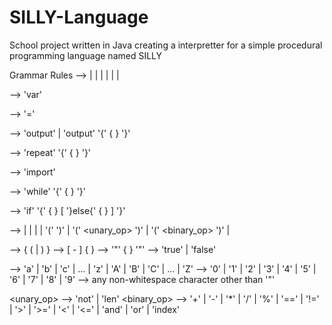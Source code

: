 # SILLY-Language
School project written in Java creating a interpretter for a simple procedural programming language named SILLY

Grammar Rules
<statement>  --> <vardec> | <assignment> | <output> | <repeat> | <import> | <while> | <if> 

<vardec>     --> 'var' <assignment>

<assignment> --> <identifier> '=' <expression>

<output>     --> 'output' <expression> |
                   'output' '{' { <expression> } '}'

<repeat>     --> 'repeat' <expression> '{' { <statement> } '}'

<import>     --> 'import' <string>

<while>      --> 'while' <expression> '{' { <statement> } '}'  

<if>         --> 'if' <expression> '{' { <statement> } [ '}else{' { <statement> } ] '}' 

<expression> --> <identifier> | <integer> | <string> | <boolean> | 
                   '(' <expression> ')' |
                   '(' <unary_op> <expression> ')' | 
                   '(' <expression> <binary_op> <expression> ')' |

<identifier> --> <letter> { ( <letter> | <digit> ) }
<integer>     --> [ - ] <digit> { <digit> } 
<string>     --> '"' { <char> } '"'
<boolean>    --> 'true' | 'false'

<letter>     --> 'a' | 'b' | 'c' | ... | 'z' | 'A' | 'B' | 'C' | ... | 'Z'
<digit>      --> '0' | '1' | '2' | '3' | '4' | '5' | '6' | '7' | '8' | '9' 
<char>       --> any non-whitespace character other than '"'

<unary_op>   --> 'not' | 'len'
<binary_op>  --> '+' | '-' | '*' | '/' | '%' | '==' | '!=' |
                 '>' | '>=' | '<' | '<=' | 'and' | 'or' | 'index'
